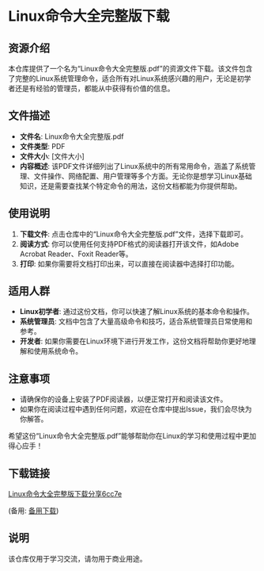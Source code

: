 # Linux命令大全完整版下载

## 资源介绍

本仓库提供了一个名为“Linux命令大全完整版.pdf”的资源文件下载。该文件包含了完整的Linux系统管理命令，适合所有对Linux系统感兴趣的用户，无论是初学者还是有经验的管理员，都能从中获得有价值的信息。

## 文件描述

- **文件名**: Linux命令大全完整版.pdf
- **文件类型**: PDF
- **文件大小**: [文件大小]
- **内容概述**: 该PDF文件详细列出了Linux系统中的所有常用命令，涵盖了系统管理、文件操作、网络配置、用户管理等多个方面。无论你是想学习Linux基础知识，还是需要查找某个特定命令的用法，这份文档都能为你提供帮助。

## 使用说明

1. **下载文件**: 点击仓库中的“Linux命令大全完整版.pdf”文件，选择下载即可。
2. **阅读方式**: 你可以使用任何支持PDF格式的阅读器打开该文件，如Adobe Acrobat Reader、Foxit Reader等。
3. **打印**: 如果你需要将文档打印出来，可以直接在阅读器中选择打印功能。

## 适用人群

- **Linux初学者**: 通过这份文档，你可以快速了解Linux系统的基本命令和操作。
- **系统管理员**: 文档中包含了大量高级命令和技巧，适合系统管理员日常使用和参考。
- **开发者**: 如果你需要在Linux环境下进行开发工作，这份文档将帮助你更好地理解和使用系统命令。

## 注意事项

- 请确保你的设备上安装了PDF阅读器，以便正常打开和阅读该文件。
- 如果你在阅读过程中遇到任何问题，欢迎在仓库中提出Issue，我们会尽快为你解答。

希望这份“Linux命令大全完整版.pdf”能够帮助你在Linux的学习和使用过程中更加得心应手！

## 下载链接
[Linux命令大全完整版下载分享6cc7e](https://pan.quark.cn/s/93d50ad9b4bd) 

(备用: [备用下载](https://pan.baidu.com/s/1kDXj3-vTOKSNUBA2exIWRQ?pwd=1234))

## 说明

该仓库仅用于学习交流，请勿用于商业用途。

